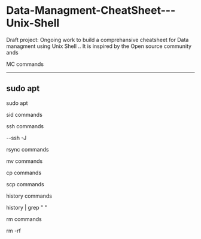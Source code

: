 # Data-Managment-CheatSheet---Unix-Shell
Draft project: Ongoing work to build a comprehansive cheatsheet for Data managment using Unix Shell .. It is inspired by the Open source community ands

MC commands

---
sudo apt 
----

sudo apt

sid commands

ssh commands

--ssh -J

rsync commands

mv commands

cp commands

scp commands

history commands

history | grep " "

rm commands

rm -rf 
